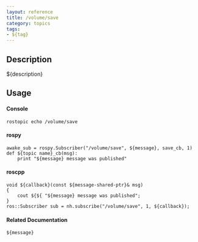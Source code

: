 ```yaml
---
layout: reference
title: /volume/save
category: topics
tags: 
- ${tag}
---
```


## Description
${description}

## Usage
#### Console
```
rostopic echo /volume/save
```

#### rospy
```
awake_sub = rospy.Subscriber("/volume/save", ${message}, save_cb, 1)
def ${topic name}_cb(msg):
    print "${message} message was published"
```

#### roscpp
```
void ${callback}(const ${message-shared-ptr}& msg)
{
    cout ${${ "${message} message was published";
}
ros::Subscriber sub = nh.subscribe("/volume/save", 1, ${callback});
```

#### Related Documentation
``${message}``  